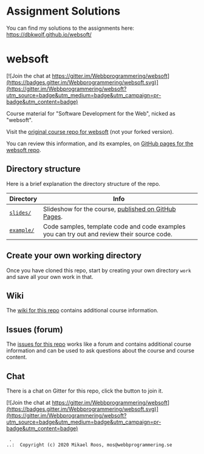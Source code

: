 # Assignment Solutions

You can find my solutions to the assignments here: https://dbkwolf.github.io/websoft/                               

# websoft

[![Join the chat at https://gitter.im/Webbprogrammering/websoft](https://badges.gitter.im/Webbprogrammering/websoft.svg)](https://gitter.im/Webbprogrammering/websoft?utm_source=badge&utm_medium=badge&utm_campaign=pr-badge&utm_content=badge)

Course material for "Software Development for the Web", nicked as "websoft".

Visit the [original course repo for websoft](https://github.com/Webbprogrammering/websoft) (not your forked version).

You can review this information, and its examples, on [GitHub pages for the websoft repo](https://webbprogrammering.github.io/websoft/).



## Directory structure

Here is a brief explanation the directory structure of the repo.

| Directory      | Info |
|----------------|------|
| [`slides/`](slides) | Slideshow for the course, [published on GitHub Pages](slides/).
| [`example/`](example) | Code samples, template code and code examples you can try out and review their source code.



## Create your own working directory

Once you have cloned this repo, start by creating your own directory `work` and save all your own work in that.



## Wiki

The [wiki for this repo](wiki) contains additional course information.



## Issues (forum)

The [issues for this repo](issues) works like a forum and contains additional course information and can be used to ask questions about the course and course content.



## Chat

There is a chat on Gitter for this repo, click the button to join it.

[![Join the chat at https://gitter.im/Webbprogrammering/websoft](https://badges.gitter.im/Webbprogrammering/websoft.svg)](https://gitter.im/Webbprogrammering/websoft?utm_source=badge&utm_medium=badge&utm_campaign=pr-badge&utm_content=badge)



```
 .
..:  Copyright (c) 2020 Mikael Roos, mos@webbprogrammering.se
```
